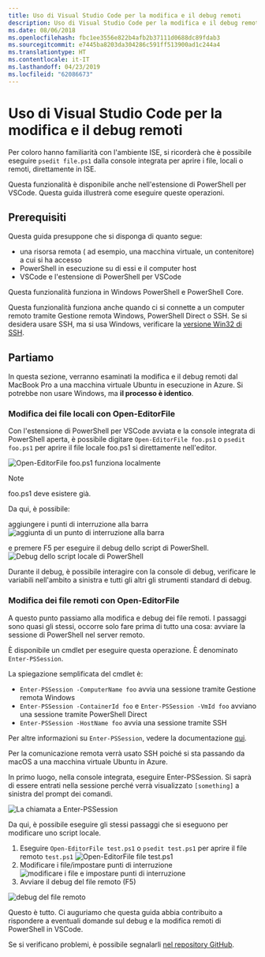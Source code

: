 ```yaml
---
title: Uso di Visual Studio Code per la modifica e il debug remoti
description: Uso di Visual Studio Code per la modifica e il debug remoti
ms.date: 08/06/2018
ms.openlocfilehash: fbc1ee3556e822b4afb2b37111d0688dc89fdab3
ms.sourcegitcommit: e7445ba8203da304286c591ff513900ad1c244a4
ms.translationtype: HT
ms.contentlocale: it-IT
ms.lasthandoff: 04/23/2019
ms.locfileid: "62086673"
---
```

# <a name="using-visual-studio-code-for-remote-editing-and-debugging"></a>Uso di Visual Studio Code per la modifica e il debug remoti

Per coloro hanno familiarità con l'ambiente ISE, si ricorderà che è possibile eseguire `psedit file.ps1` dalla console integrata per aprire i file, locali o remoti, direttamente in ISE.

Questa funzionalità è disponibile anche nell'estensione di PowerShell per VSCode. Questa guida illustrerà come eseguire queste operazioni.

## <a name="prerequisites"></a>Prerequisiti

Questa guida presuppone che si disponga di quanto segue:

- una risorsa remota ( ad esempio, una macchina virtuale, un contenitore) a cui si ha accesso
- PowerShell in esecuzione su di essi e il computer host
- VSCode e l'estensione di PowerShell per VSCode

Questa funzionalità funziona in Windows PowerShell e PowerShell Core.

Questa funzionalità funziona anche quando ci si connette a un computer remoto tramite Gestione remota Windows, PowerShell Direct o SSH. Se si desidera usare SSH, ma si usa Windows, verificare la [versione Win32 di SSH](https://github.com/PowerShell/Win32-OpenSSH).

## <a name="lets-go"></a>Partiamo

In questa sezione, verranno esaminati la modifica e il debug remoti dal MacBook Pro a una macchina virtuale Ubuntu in esecuzione in Azure. Si potrebbe non usare Windows, ma **il processo è identico**.

### <a name="local-file-editing-with-open-editorfile"></a>Modifica dei file locali con Open-EditorFile

Con l'estensione di PowerShell per VSCode avviata e la console integrata di PowerShell aperta, è possibile digitare `Open-EditorFile foo.ps1` o `psedit foo.ps1` per aprire il file locale foo.ps1 si direttamente nell'editor.

![Open-EditorFile foo.ps1 funziona localmente](https://user-images.githubusercontent.com/2644648/34895897-7c2c46ac-f79c-11e7-9410-a252aff52f13.png)

>[!NOTE]
> foo.ps1 deve esistere già.

Da qui, è possibile:

aggiungere i punti di interruzione alla barra ![aggiunta di un punto di interruzione alla barra](https://user-images.githubusercontent.com/2644648/34895893-7bdc38e2-f79c-11e7-8026-8ad53f9a1bad.png)

e premere F5 per eseguire il debug dello script di PowerShell.
![Debug dello script locale di PowerShell](https://user-images.githubusercontent.com/2644648/34895894-7bedb874-f79c-11e7-9180-7e0dc2d02af8.png)

Durante il debug, è possibile interagire con la console di debug, verificare le variabili nell'ambito a sinistra e tutti gli altri gli strumenti standard di debug.

### <a name="remote-file-editing-with-open-editorfile"></a>Modifica dei file remoti con Open-EditorFile

A questo punto passiamo alla modifica e debug dei file remoti. I passaggi sono quasi gli stessi, occorre solo fare prima di tutto una cosa: avviare la sessione di PowerShell nel server remoto.

È disponibile un cmdlet per eseguire questa operazione. È denominato `Enter-PSSession`.

La spiegazione semplificata del cmdlet è:

- `Enter-PSSession -ComputerName foo` avvia una sessione tramite Gestione remota Windows
- `Enter-PSSession -ContainerId foo` e `Enter-PSSession -VmId foo` avviano una sessione tramite PowerShell Direct
- `Enter-PSSession -HostName foo` avvia una sessione tramite SSH

Per altre informazioni su `Enter-PSSession`, vedere la documentazione [qui](https://docs.microsoft.com/powershell/module/microsoft.powershell.core/enter-pssession?view=powershell-6).

Per la comunicazione remota verrà usato SSH poiché si sta passando da macOS a una macchina virtuale Ubuntu in Azure.

In primo luogo, nella console integrata, eseguire Enter-PSSession. Si saprà di essere entrati nella sessione perché verrà visualizzato `[something]` a sinistra del prompt dei comandi.

![La chiamata a Enter-PSSession](https://user-images.githubusercontent.com/2644648/34895896-7c18e0bc-f79c-11e7-9b36-6f4bd0e9b0db.png)

Da qui, è possibile eseguire gli stessi passaggi che si eseguono per modificare uno script locale.

1. Eseguire `Open-EditorFile test.ps1` o `psedit test.ps1` per aprire il file remoto `test.ps1` ![Open-EditorFile file test.ps1](https://user-images.githubusercontent.com/2644648/34895898-7c3e6a12-f79c-11e7-8bdf-549b591ecbcb.png)
2. Modificare i file/impostare punti di interruzione ![modificare i file e impostare punti di interruzione](https://user-images.githubusercontent.com/2644648/34895892-7bb68246-f79c-11e7-8c0a-c2121773afbb.png)
3. Avviare il debug del file remoto (F5)

![debug del file remoto](https://user-images.githubusercontent.com/2644648/34895895-7c040782-f79c-11e7-93ea-47724fa5c10d.png)

Questo è tutto. Ci auguriamo che questa guida abbia contribuito a rispondere a eventuali domande sul debug e la modifica remoti di PowerShell in VSCode.

Se si verificano problemi, è possibile segnalarli [nel repository GitHub](http://github.com/powershell/vscode-powershell).

